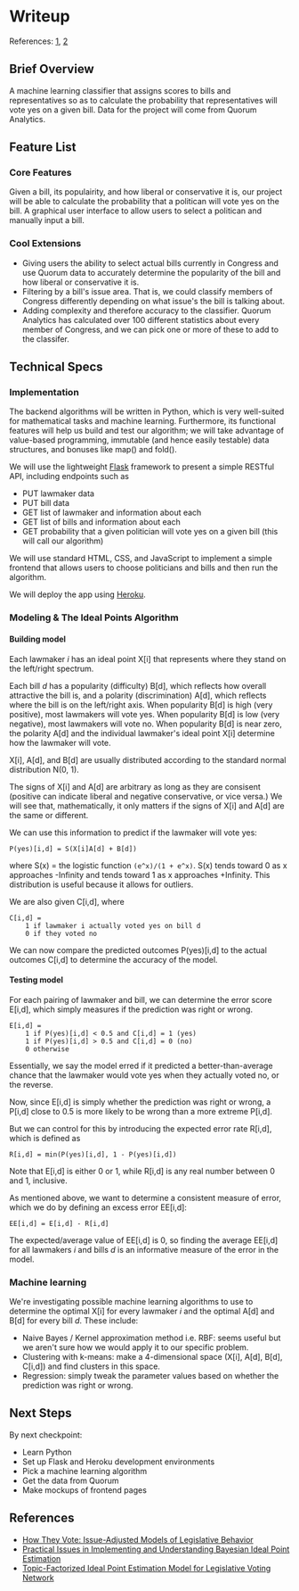 # Writeup

References: [1](http://www.cs.columbia.edu/~blei/papers/GerrishBlei2012.pdf), [2](http://www.stat.columbia.edu/~gelman/research/published/171.pdf)

## Brief Overview

A machine learning classifier that assigns scores to bills and representatives so as to calculate the probability that representatives will vote yes on a given bill. Data for the project will come from Quorum Analytics.

## Feature List

### Core Features
Given a bill, its populairity, and how liberal or conservative it is, our project will be able to calculate the probability that a politican will vote yes on the bill.
A graphical user interface to allow users to select a politican and manually input a bill.

### Cool Extensions
* Giving users the ability to select actual bills currently in Congress and use Quorum data to accurately determine the popularity of the bill and how liberal or conservative it is. 
* Filtering by a bill's issue area. That is, we could classify members of Congress differently depending on what issue's the bill is talking about.
* Adding complexity and therefore accuracy to the classifier. Quorum Analytics has calculated over 100 different statistics about every member of Congress, and we can pick one or more of these to add to the classifer. 

## Technical Specs

### Implementation

The backend algorithms will be written in Python, which is very well-suited for mathematical tasks and machine learning. Furthermore, its functional features will help us build and test our algorithm; we will take advantage of value-based programming, immutable (and hence easily testable) data structures, and bonuses like map() and fold().

We will use the lightweight [Flask](http://flask.pocoo.org/) framework to present a simple RESTful API, including endpoints such as

* PUT lawmaker data
* PUT bill data
* GET list of lawmaker and information about each
* GET list of bills and information about each
* GET probability that a given politician will vote yes on a given bill (this will call our algorithm)

We will use standard HTML, CSS, and JavaScript to implement a simple frontend that allows users to choose politicians and bills and then run the algorithm.

We will deploy the app using [Heroku](https://heroku.com).

### Modeling & The Ideal Points Algorithm

#### Building model

Each lawmaker *i* has an ideal point X[i] that represents where they stand on the left/right spectrum.

Each bill *d* has a popularity (difficulty) B[d], which reflects how overall attractive the bill is, and a polarity (discrimination) A[d], which reflects where the bill is on the left/right axis. When popularity B[d] is high (very positive), most lawmakers will vote yes. When popularity B[d] is low (very negative), most lawmakers will vote no. When popularity B[d] is near zero, the polarity A[d] and the individual lawmaker's ideal point X[i] determine how the lawmaker will vote.

X[i], A[d], and B[d] are usually distributed according to the standard normal distribution N(0, 1).

The signs of X[i] and A[d] are arbitrary as long as they are consisent (positive can indicate liberal and negative conservative, or vice versa.) We will see that, mathematically, it only matters if the signs of X[i] and A[d] are the same or different.

We can use this information to predict if the lawmaker will vote yes:

```
P(yes)[i,d] = S(X[i]A[d] + B[d])
```

where S(x) = the logistic function `(e^x)/(1 + e^x)`. S(x) tends toward 0 as x approaches -Infinity and tends toward 1 as x approaches +Infinity. This distribution is useful because it allows for outliers.

We are also given C[i,d], where

```
C[i,d] =
	1 if lawmaker i actually voted yes on bill d
	0 if they voted no
```

We can now compare the predicted outcomes P(yes)[i,d] to the actual outcomes C[i,d] to determine the accuracy of the model.

#### Testing model

For each pairing of lawmaker and bill, we can determine the error score E[i,d], which simply measures if the prediction was right or wrong.

```
E[i,d] =
	1 if P(yes)[i,d] < 0.5 and C[i,d] = 1 (yes)
	1 if P(yes)[i,d] > 0.5 and C[i,d] = 0 (no)
	0 otherwise
```

Essentially, we say the model erred if it predicted a better-than-average chance that the lawmaker would vote yes when they actually voted no, or the reverse.

Now, since E[i,d] is simply whether the prediction was right or wrong, a P[i,d] close to 0.5 is more likely to be wrong than a more extreme P[i,d].

But we can control for this by introducing the expected error rate R[i,d], which is defined as

```
R[i,d] = min(P(yes)[i,d], 1 - P(yes)[i,d])
```

Note that E[i,d] is either 0 or 1, while R[i,d] is any real number between 0 and 1, inclusive.

As mentioned above, we want to determine a consistent measure of error, which we do by defining an excess error EE[i,d]:

```
EE[i,d] = E[i,d] - R[i,d]
```

The expected/average value of EE[i,d] is 0, so finding the average EE[i,d] for all lawmakers *i* and bills *d* is an informative measure of the error in the model.

### Machine learning

We're investigating possible machine learning algorithms to use to determine the optimal X[i] for every lawmaker *i* and the optimal A[d] and B[d] for every bill *d*. These include:

* Naive Bayes / Kernel approximation method i.e. RBF: seems useful but we aren't sure how we would apply it to our specific problem.
* Clustering with k-means: make a 4-dimensional space (X[i], A[d], B[d], C[i,d]) and find clusters in this space.
* Regression: simply tweak the parameter values based on whether the prediction was right or wrong.

## Next Steps

By next checkpoint:

* Learn Python
* Set up Flask and Heroku development environments
* Pick a machine learning algorithm
* Get the data from Quorum
* Make mockups of frontend pages

## References

* [How They Vote: Issue-Adjusted Models of Legislative Behavior](http://www.cs.columbia.edu/~blei/papers/GerrishBlei2012.pdf)
* [Practical Issues in Implementing and Understanding
Bayesian Ideal Point Estimation](http://www.stat.columbia.edu/~gelman/research/published/171.pdf)
* [Topic-Factorized Ideal Point Estimation Model for
Legislative Voting Network](http://www.ccs.neu.edu/home/ypgu/papers/KDD14_Voting.pdf)

